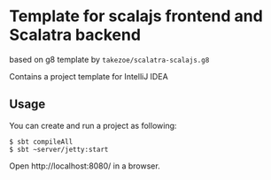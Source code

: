 Template for scalajs frontend and Scalatra backend
====================

based on g8 template by `takezoe/scalatra-scalajs.g8`

Contains a project template for IntelliJ IDEA

## Usage

You can create and run a project as following:

```
$ sbt compileAll
$ sbt ~server/jetty:start
```

Open http://localhost:8080/ in a browser.

